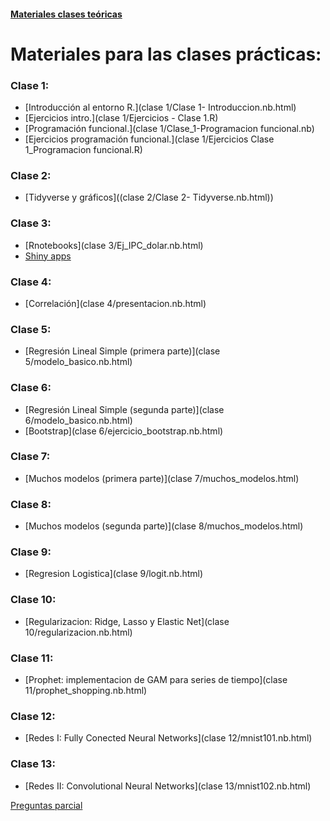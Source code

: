 #### [Materiales clases teóricas](teorica)

# Materiales para las clases prácticas:

### Clase 1:

- [Introducción al entorno R.](clase 1/Clase 1- Introduccion.nb.html)
- [Ejercicios intro.](clase 1/Ejercicios - Clase 1.R)
- [Programación funcional.](clase 1/Clase_1-Programacion funcional.nb)
- [Ejercicios programación funcional.](clase 1/Ejercicios Clase 1_Programacion funcional.R)

### Clase 2:

- [Tidyverse y gráficos]((clase 2/Clase 2- Tidyverse.nb.html))

### Clase 3:

- [Rnotebooks](clase 3/Ej_IPC_dolar.nb.html)
- [Shiny apps](https://diegokoz.shinyapps.io/overfitting/)

### Clase 4:

- [Correlación](clase 4/presentacion.nb.html)

### Clase 5:

- [Regresión Lineal Simple (primera parte)](clase 5/modelo_basico.nb.html)

### Clase 6:

- [Regresión Lineal Simple (segunda parte)](clase 6/modelo_basico.nb.html)
- [Bootstrap](clase 6/ejercicio_bootstrap.nb.html)

### Clase 7:

- [Muchos modelos (primera parte)](clase 7/muchos_modelos.html)


### Clase 8:

- [Muchos modelos (segunda parte)](clase 8/muchos_modelos.html)

### Clase 9:

- [Regresion Logistica](clase 9/logit.nb.html)


<!---
- [Ejercicio Regresion Logistica](clase 9/ejercicio-logistica.nb.html)
 ---> 


### Clase 10:

- [Regularizacion: Ridge, Lasso y Elastic Net](clase 10/regularizacion.nb.html)

### Clase 11:

- [Prophet: implementacion de GAM para series de tiempo](clase 11/prophet_shopping.nb.html)

### Clase 12:

- [Redes I: Fully Conected Neural Networks](clase 12/mnist101.nb.html)

### Clase 13:

- [Redes II: Convolutional Neural Networks](clase 13/mnist102.nb.html)

<!---
## Ejercicios

- Modelo lineal: 
	- [consigna](https://github.com/DiegoKoz/EEA/blob/master/ejercicios_modelo_lineal/Ejercicios%20Modelo%20Lineal.pdf)
	- Resueltos:
		- [Parte 1](ejercicios_modelo_lineal/parte_1/ejercicios.nb.html)
		- [Parte 2](ejercicios_modelo_lineal/parte_2/ejercicios.nb.html)
		- [Parte 3](ejercicios_modelo_lineal/parte_3/ejercicios.nb.html)
		- [Parte 4](ejercicios_modelo_lineal/parte_4/ejercicios.nb.html)
		- [Parte 5](ejercicios_modelo_lineal/parte_5/ejercicios.nb.html)
	
- Modelo logística:
	- [consigna](ejercicio_logistica/ejercicio-logistica.nb.html)
	- [datos train](ejercicio_logistica/train.csv)
	- [datos test](ejercicio_logistica/test.csv)
	- [resultados test](ejercicio_logistica/resultados-titanic.csv)

 ---> 

[Preguntas parcial](https://images.mentalfloss.com/sites/default/files/styles/mf_image_16x9/public/red-nose-clown-hed.jpg?itok=ZX1GxhNK&resize=1100x1100)